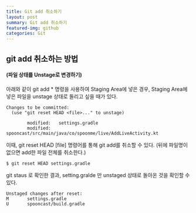 ```yaml
---
title: Git add 취소하기
layout: post
summary: Git add 취소하기
featured-img: github
categories: Git
---
```


## git add 취소하는 방법
#### (파일 상태를 Unstage로 변경하기)

아래와 같이 git add * 명령을 사용하여 Staging Area에 넣은 경우,
Staging Area에 넣은 파일을 unstage 상태로 돌리고 싶을 때가 있다.

~~~
Changes to be committed:
  (use "git reset HEAD <file>..." to unstage)

        modified:   settings.gradle
        modified:   spooncast/src/main/java/co/spoonme/live/AddLiveActivity.kt

~~~


이때, git reset HEAD [file] 명령어를 통해 git add를 취소할 수 있다.
(뒤에 파일명이 없으면 add한 파일 전체를 취소한다.)
~~~
$ git reset HEAD settings.gradle
~~~

git staus 로 확인한 결과, setting.gralde 만 unstaged 상태로 돌아온 것을 확인할 수 있다.
~~~
Unstaged changes after reset:
M       settings.gradle
U       spooncast/build.gradle
~~~
